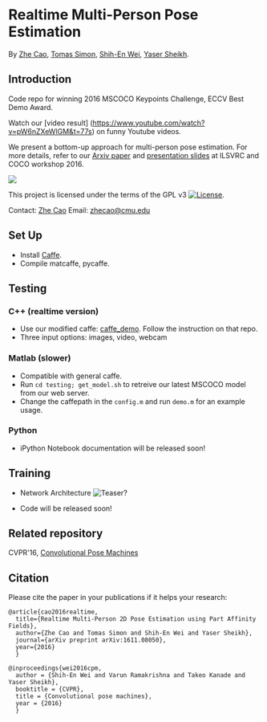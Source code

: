 # Realtime Multi-Person Pose Estimation
By [Zhe Cao](http://www.andrew.cmu.edu/user/zhecao), [Tomas Simon](http://www.cs.cmu.edu/~tsimon/), [Shih-En Wei](https://scholar.google.com/citations?user=sFQD3k4AAAAJ&hl=en), [Yaser Sheikh](http://www.cs.cmu.edu/~yaser/).

## Introduction
Code repo for winning 2016 MSCOCO Keypoints Challenge, ECCV Best Demo Award. 

Watch our [video result] (https://www.youtube.com/watch?v=pW6nZXeWlGM&t=77s) on funny Youtube videos. 

We present a bottom-up approach for multi-person pose estimation. For more details, refer to our [Arxiv paper](https://arxiv.org/abs/1611.08050) and [presentation slides](http://image-net.org/challenges/talks/2016/Multi-person%20pose%20estimation-CMU.pdf) at ILSVRC and COCO workshop 2016.

<p align="left">
<img src="https://github.com/ZheC/Multi-Person-Pose-Estimation/blob/master/readme/pose.gif">
</p>

This project is licensed under the terms of the GPL v3 [![License](https://img.shields.io/aur/license/yaourt.svg)](LICENSE).

Contact: [Zhe Cao](http://www.andrew.cmu.edu/user/zhecao)  Email: zhecao@cmu.edu

## Set Up
- Install [Caffe](http://caffe.berkeleyvision.org/). 
- Compile matcaffe, pycaffe.

## Testing

### C++ (realtime version)
- Use our modified caffe: [caffe_demo](https://github.com/CMU-Perceptual-Computing-Lab/caffe_demo/tree/1dd75a9b2ae9e5ee70edaf78c7d27b7490be0384). Follow the instruction on that repo.
- Three input options: images, video, webcam

### Matlab (slower)
- Compatible with general caffe. 
- Run `cd testing; get_model.sh` to retreive our latest MSCOCO model from our web server.
- Change the caffepath in the `config.m` and run `demo.m` for an example usage.

### Python
- iPython Notebook documentation will be released soon!

## Training

- Network Architecture
![Teaser?](https://github.com/ZheC/Multi-Person-Pose-Estimation/blob/master/readme/arch.png)

- Code will be released soon!

## Related repository
CVPR'16, [Convolutional Pose Machines](https://github.com/shihenw/convolutional-pose-machines-release)

## Citation
Please cite the paper in your publications if it helps your research:

    
    
    @article{cao2016realtime,
	  title={Realtime Multi-Person 2D Pose Estimation using Part Affinity Fields},
	  author={Zhe Cao and Tomas Simon and Shih-En Wei and Yaser Sheikh},
	  journal={arXiv preprint arXiv:1611.08050},
	  year={2016}
	  }
	  
    @inproceedings{wei2016cpm,
      author = {Shih-En Wei and Varun Ramakrishna and Takeo Kanade and Yaser Sheikh},
      booktitle = {CVPR},
      title = {Convolutional pose machines},
      year = {2016}
      }
